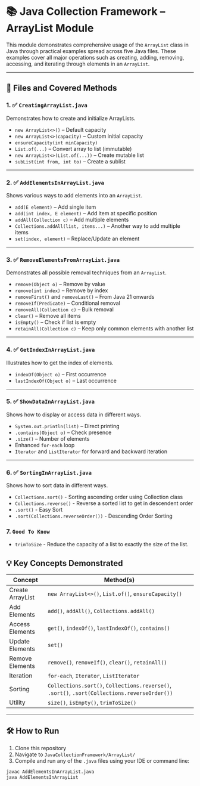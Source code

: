# 📚 Java Collection Framework – ArrayList Module

This module demonstrates comprehensive usage of the `ArrayList` class in Java through practical examples spread across five Java files. These examples cover all major operations such as creating, adding, removing, accessing, and iterating through elements in an `ArrayList`.

---

## 📂 Files and Covered Methods

### 1. ✅ `CreatingArrayList.java`
Demonstrates how to create and initialize ArrayLists.

- `new ArrayList<>()` – Default capacity
- `new ArrayList<>(capacity)` – Custom initial capacity
- `ensureCapacity(int minCapacity)`
- `List.of(...)` – Convert array to list (immutable)
- `new ArrayList<>(List.of(...))` – Create mutable list
- `subList(int from, int to)` – Create a sublist

---

### 2. ✅ `AddElementsInArrayList.java`
Shows various ways to add elements into an `ArrayList`.

- `add(E element)` – Add single item
- `add(int index, E element)` – Add item at specific position
- `addAll(Collection c)` – Add multiple elements
- `Collections.addAll(list, items...)` – Another way to add multiple items
- `set(index, element)` – Replace/Update an element

---

### 3. ✅ `RemoveElementsFromArrayList.java`
Demonstrates all possible removal techniques from an `ArrayList`.

- `remove(Object o)` – Remove by value
- `remove(int index)` – Remove by index
- `removeFirst()` and `removeLast()` – From Java 21 onwards
- `removeIf(Predicate)` – Conditional removal
- `removeAll(Collection c)` – Bulk removal
- `clear()` – Remove all items
- `isEmpty()` – Check if list is empty
- `retainAll(Collection c)` – Keep only common elements with another list

---

### 4. ✅ `GetIndexInArrayList.java`
Illustrates how to get the index of elements.

- `indexOf(Object o)` – First occurrence
- `lastIndexOf(Object o)` – Last occurrence

---

### 5. ✅ `ShowDataInArrayList.java`
Shows how to display or access data in different ways.

- `System.out.println(list)` – Direct printing
- `.contains(Object o)` – Check presence
- `.size()` – Number of elements
- Enhanced `for-each` loop
- `Iterator` and `ListIterator` for forward and backward iteration

--- 

### 6. ✅ `SortingInArrayList.java`
Shows how to sort data in different ways.

- `Collections.sort()` - Sorting ascending order using Collection class
- `Collections.reverse()` - Reverse a sorted list to get in descendent order
- `.sort()` - Easy Sort
- `.sort(Collections.reverseOrder())` - Descending Order Sorting

### 7. `Good To Know`
- `trimToSize` - Reduce the capacity of a list to exactly the size of the list.

## 💡 Key Concepts Demonstrated

| Concept          | Method(s)                                                                                     |
|------------------|-----------------------------------------------------------------------------------------------|
| Create ArrayList | `new ArrayList<>()`, `List.of()`, `ensureCapacity()`                                          |
| Add Elements     | `add()`, `addAll()`, `Collections.addAll()`                                                   |
| Access Elements  | `get()`, `indexOf()`, `lastIndexOf()`, `contains()`                                           |
| Update Elements  | `set()`                                                                                       |
| Remove Elements  | `remove()`, `removeIf()`, `clear()`, `retainAll()`                                            |
| Iteration        | `for-each`, `Iterator`, `ListIterator`                                                        |
| Sorting          | `Collections.sort()`, `Collections.reverse()`, `.sort()`, `.sort(Collections.reverseOrder())` |
| Utility          | `size()`, `isEmpty()`, `trimToSize()`                                                         |

---

## 🛠️ How to Run

1. Clone this repository
2. Navigate to `JavaCollectionFramework/ArrayList/`
3. Compile and run any of the `.java` files using your IDE or command line:

```bash
javac AddElementsInArrayList.java
java AddElementsInArrayList
